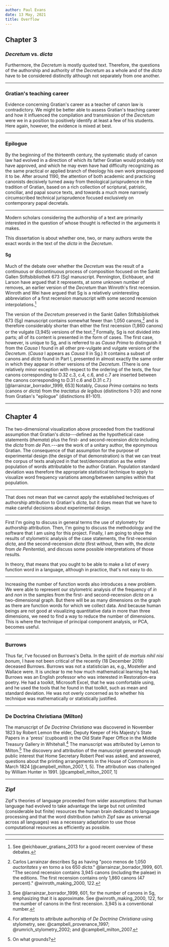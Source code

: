 ```yaml
---
author: Paul Evans
date: 13 May, 2021
title: Overflow
---
```

## Chapter 3

### *Decretum* vs. *dicta*

Furthermore, the *Decretum* is mostly quoted text. Therefore, the
questions of the authorship and authority of the *Decretum* as a
whole and of the *dicta* have to be considered distinctly although
not separately from one another.

---

### Gratian's teaching career

Evidence concerning Gratian's career as a teacher of canon law is
contradictory.  We might be better able to assess Gratian's teaching
career and how it influenced the compilation and transmission of
the *Decretum* were we in a position to positively identify at least
a few of his students. Here again, however, the evidence is mixed
at best.

---

### Epilogue

By the beginning of the thirteenth century, the systematic study
of canon law had evolved in a direction of which its father Gratian
would probably not have approved, and which he may even have had
difficulty recognizing as the same practical or applied branch of
theology his own work presupposed it to be. After around 1190, the
attention of both academic and practicing canonists decisively
turned away from theological jurisprudence in the tradition of
Gratian, based on a rich collection of scriptural, patristic,
conciliar, and papal source texts, and towards a much more narrowly
circumscribed technical jurisprudence focused exclusively on
contemporary papal decretals.

---

Modern scholars considering the authorship of a text are primarily
interested in the question of whose thought is reflected in the
arguments it makes.

This dissertation is about whether one, two, or many authors wrote
the exact words in the text of the *dicta* in the *Decretum*.

#### Sg

Much of the debate over whether the *Decretum* was the result of a
continuous or discontinuous process of composition focused on the
Sankt Gallen Stiftsbibliothek 673 (Sg) manuscript. Pennington,
Eichbauer, and Larson have argued that it represents, at some unknown
number of removes, an earlier version of the *Decretum* than Winroth's
first recension. Winroth and Wei have argued that Sg is a relatively
uninteresting abbreviation of a first recension manuscript with
some second recension interpolations.[^40]

The version of the *Decretum* preserved in the Sankt Gallen
Stiftsbibliothek 673 (Sg) manuscript contains somewhat fewer than
1,050 canons,[^41] and is therefore considerably shorter than either
the first recension (1,860 canons) or the vulgate (3,945) versions
of the text.[^42] Formally, Sg is not divided into parts; all of
its content is presented in the form of cases. The first case,
however, is unique to Sg, and is referred to as *Causa Prima* to
distinguish it from the *Causa* I found in all other pre-vulgate
and vulgate versions of the *Decretum*. (*Causa* I appears as *Causa*
II in Sg.) It contains a subset of canons and *dicta* found in Part
I, presented in almost exactly the same order in which they appear
in other versions of the *Decretum*. (There is one relatively minor
exception with respect to the ordering of the texts, the four canons
corresponding to D.32 c.3, c.4, c.6, and c.7 are inserted between
the canons corresponding to D.31 c.6 and D.31
c.7.)[@larrainzar_borrador_1999, 653] Notably, *Causa Prima* contains
no texts (canons or *dicta*) from the *tractatus de legibus*
(distinctions 1-20) and none from Gratian's "epilogue" (distinctions
81-101).

[^40]: See @eichbauer_gratians_2013 for a good recent overview of
these debates.

[^41]: Carlos Larrainzar describes Sg as having "poco menos de 1,050
*auctoritates* y en torno a los 650 *dicta*." @larrainzar_borrador_1999, 601.
"The second recension contains 3,945 canons (including the
paleae) in the editions. The first recension contains only 1,860
canons (47 percent)." @winroth_making_2000, 122.

[^42]: See @larrainzar_borrador_1999, 601, for the number of canons
in Sg, emphasizing that it is approximate. See @winroth_making_2000,
122, for the number of canons in the first recension. 3,945 is a
conventional number.

---

## Chapter 4

The two-dimensional visualization above proceeded from the traditional
assumption that Gratian's *dicta*---defined as the hypothetical
case statements (*themata*) plus the first- and second-recension
*dicta* including the *dicta* from *de Pen*.---are the work of a
unitary author, the eponymous Gratian. The consequence of that
assumption for the purpose of experimental design (the design of
that demonstration) is that we can treat the corpus of texts analyzed
in that test/demonstration as the entire population of words
attributable to the author Gratian. Population standard deviation
was therefore the appropriate statistical technique to apply to
visualize word frequency variations among/between samples within
that population.

---

That does not mean that we cannot apply the established techniques
of authorship attribution to Gratian's *dicta*, but it does mean
that we have to make careful decisions about experimental design.

---

First I'm going to discuss in general terms the use of stylometry
for authorship attribution. Then, I'm going to discuss the methodology
and the software that I am using for this project. Finally, I am
going to show the results of stylometric analysis of the case
statements, the first-recension *dicta*, and the second-recension
*dicta* (first without, then with, the *dicta* from *de Penitentia*),
and discuss some possible interpretations of those results.

In theory, that means that you ought to be able to make a list of
every function word in a language, although in practice, that's not
easy to do.

---

Increasing the number of function words also introduces a new
problem. We were able to represent our stylometric analysis of the
frequency of *in* and *non* in the samples from the first- and
second-recension *dicta* on a two-dimensional graph. But there will
be as many dimensions on the graph as there are function words for
which we collect data. And because human beings are not good at
visualizing quantitative data in more than three dimensions, we
need to find a way to reduce the number of dimensions. This is where
the technique of principal component analysis, or PCA, becomes
useful.

---

### Burrows

Thus far, I've focused on Burrows's Delta. In the spirit of *de
mortuis nihil nisi bonum*, I have not been critical of the recently
(18 December 2019) deceased Burrows. Burrows was not a statistician
as, e.g., Mosteller and Wallace were. It is unclear to me how much
mathematical learning he had. Burrows was an English professor who
was interested in Restoration-era poetry. He had a toolkit, Microsoft
Excel, that he was comfortable using, and he used the tools that
he found in that toolkit, such as mean and standard deviation. He
was not overly concerned as to whether his technique was mathematically
or statistically justified.

---

### De Doctrina Christiana (Milton)

The manuscript of *De Doctrina Christiana* was discovered in November
1823 by Robert Lemon the elder, Deputy Keeper of His Majesty's State
Papers in a 'press' (cupboard) in the Old State Paper Office in the
Middle Treasury Gallery in Whitehall.[^m1] The manuscript was
attributed by Lemon to Milton.[^m2] The discovery and attribution
of the manuscript generated enough public interest that Home Secretary
Robert Peel was asked, and answered, questions about the printing
arrangements in the House of Commons in March 1824 [@campbell_milton_2007,
1, 5]. The attribution was challenged by William Hunter in 1991.
[@campbell_milton_2007, 1]

[^m1]: For attempts to attribute authorship of *De Doctrina Christiana*
using stylometry, see: @campbell_provenance_1997; @rumrich_stylometry_2002;
and @campbell_milton_2007.

[^m2]: On what grounds?

---

### Zipf

Zipf's theories of language proceeded from wider assumptions: that
human language had evolved to take advantage the large but not
unlimited (considerable but finite) resources the human brain
dedicated to language processing and that the word distribution
(which Zipf saw as universal across all languages) was a necessary
adaptation to use those computational resources as efficiently as
possible.

---

[^a]: As of 10 February 2020, there is a bug in the `pstdev()` function
in the standard Python 3 statistics library such that the optional
`mu =` keyword argument to override the value of mean does not work.
Thanks to Saturnino Garcia (University of San Diego Department of
Computer Science) and James Krooskos (UC San Diego Alzheimer's
Disease Cooperative Study) for help reproducing this bug.

    ~~~ {python}
    import math
    import statistics
    def pstdev(data, **kwargs):
        '''Temporary replacement for statistics.pstdev()'''
        mu = None
        if 'mu' in kwargs: mu = kwargs['mu'] # type check: int, float, or None
        if mu == None: mu = statistics.mean(data)
        sum = 0
        for i in range(len(data)):
            sum += (data[i] - mu) ** 2
        return(math.sqrt(sum / len(data)))
    ~~~

[^z]: The vertical bands toward the upper-left hand corner of the
plot - which also appear in Zipf's 1935 figures - require some
interpretation. There can be a range of values for numbers of
occurrence (b) for which only one value for number of words (a) has
that number of occurrence. There are 62 cases in the *dicta* from
Gratian's *Decretum* in which only a single word (a = 1) has a given
number of occurrences (b). For example, only one word, *potest*,
has 143 occurrences, and only one word, *in*, has 2,187 occurrences.
The upper-left-most vertical band represents all 62 of the words
for which only a single word (a = 1) has a particular value for the
number of occurrences (b). Similarly, the next vertical band to the
right represents all of the words for which only two words (a = 2)
have particular values for the number of occurrences (b).


